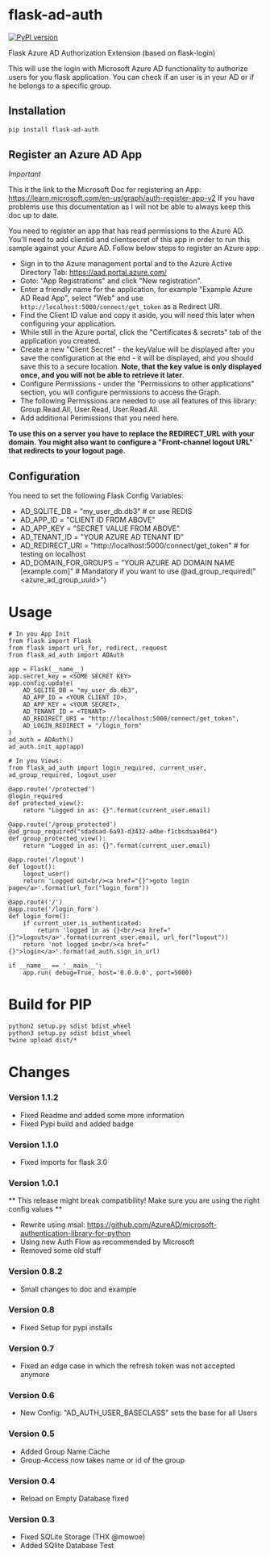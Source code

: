 # flask-ad-auth

[![PyPI version](https://badge.fury.io/py/flask-ad-auth.svg)](https://badge.fury.io/py/flask-ad-auth)

Flask Azure AD Authorization Extension (based on flask-login)

This will use the login with Microsoft Azure AD functionality to authorize
users for you flask application. You can check if an user is in your AD or if he belongs to a specific group.


## Installation

```bash
pip install flask-ad-auth
```


## Register an Azure AD App ##

*Important*

This it the link to the Microsoft Doc for registering an App: https://learn.microsoft.com/en-us/graph/auth-register-app-v2
If you have problems use this documentation as I will not be able to always keep this doc up to date.

You need to register an app that has read permissions to the Azure AD. You'll need to add clientid and clientsecret of this app in order to run this sample against your Azure AD. Follow below steps to register an Azure app:
- Sign in to the Azure management portal and to the Azure Active Directory Tab: https://aad.portal.azure.com/
- Goto: "App Registrations" and click "New registration".
- Enter a friendly name for the application, for example "Example Azure AD Read App", select "Web" and use `http://localhost:5000/connect/get_token` as a Redirect URI.
- Find the Client ID value and copy it aside, you will need this later when configuring your application.
- While still in the Azure portal, click the "Certificates & secrets" tab of the application you created.
- Create a new "Client Secret" - the keyValue will be displayed after you save the configuration at the end - it will be displayed, and you should save this to a secure location. **Note, that the key value is only displayed once, and you will not be able to retrieve it later**.
- Configure Permissions - under the "Permissions to other applications" section, you will configure permissions to access the Graph.
- The following Permissions are needed to use all features of this library: Group.Read.All, User.Read, User.Read.All.
- Add additional Perimissions that you need here.

**To use this on a server you have to replace the REDIRECT_URL with your domain. You might also want to configure a "Front-channel logout URL" that redirects to your logout page.**

## Configuration
You need to set the following Flask Config Variables:
- AD_SQLITE_DB = "my_user_db.db3" # or use REDIS
- AD_APP_ID = "CLIENT ID FROM ABOVE"
- AD_APP_KEY = "SECRET VALUE FROM ABOVE"
- AD_TENANT_ID = "YOUR AZURE AD TENANT ID"
- AD_REDIRECT_URI = "http://localhost:5000/connect/get_token" # for testing on localhost
- AD_DOMAIN_FOR_GROUPS = "YOUR AZURE AD DOMAIN NAME [example.com]" # Mandatory if you want to use @ad_group_required("<azure_ad_group_uuid>")

# Usage
```
# In you App Init
from flask import Flask
from flask import url_for, redirect, request
from flask_ad_auth import ADAuth

app = Flask(__name__)
app.secret_key = <SOME SECRET KEY>
app.config.update(
    AD_SQLITE_DB = "my_user_db.db3",
    AD_APP_ID = <YOUR CLIENT ID>,
    AD_APP_KEY = <YOUR SECRET>,
    AD_TENANT_ID = <TENANT>
    AD_REDIRECT_URI = "http://localhost:5000/connect/get_token",
    AD_LOGIN_REDIRECT = "/login_form"
)
ad_auth = ADAuth()
ad_auth.init_app(app)

# In you Views:
from flask_ad_auth import login_required, current_user, ad_group_required, logout_user

@app.route('/protected')
@login_required
def protected_view():
    return "Logged in as: {}".format(current_user.email)

@app.route('/group_protected')
@ad_group_required("sdadsad-6a93-d3432-a4be-f1cbsdsaa0d4")
def group_protected_view():
    return "Logged in as: {}".format(current_user.email)

@app.route('/logout')
def logout():
    logout_user()
    return 'Logged out<br/><a href="{}">goto login page</a>'.format(url_for("login_form"))

@app.route('/')
@app.route('/login_form')
def login_form():
    if current_user.is_authenticated:
        return 'logged in as {}<br/><a href="{}">logout</a>'.format(current_user.email, url_for("logout"))
    return 'not logged in<br/><a href="{}">login</a>'.format(ad_auth.sign_in_url)

if __name__ == '__main__':
	app.run( debug=True, host='0.0.0.0', port=5000)
```

# Build for PIP

```
python2 setup.py sdist bdist_wheel
python3 setup.py sdist bdist_wheel
twine upload dist/*
```

# Changes

### Version 1.1.2 ###

* Fixed Readme and added some more information
* Fixed Pypi build and added badge


### Version 1.1.0 ###

* Fixed imports for flask 3.0

### Version 1.0.1 ###

** This release might break compatibility! Make sure you are using the right config values **

* Rewrite using msal: https://github.com/AzureAD/microsoft-authentication-library-for-python
* Using new Auth Flow as recommended by Microsoft
* Removed some old stuff


### Version 0.8.2 ###

* Small changes to doc and example


### Version 0.8 ###

* Fixed Setup for pypi installs

### Version 0.7 ###

* Fixed an edge case in which the refresh token was not accepted anymore

### Version 0.6 ###

* New Config: "AD_AUTH_USER_BASECLASS" sets the base for all Users

### Version 0.5 ###

* Added Group Name Cache
* Group-Access now takes name or id of the group

### Version 0.4 ###

* Reload on Empty Database fixed

### Version 0.3 ###

* Fixed SQLite Storage (THX @mowoe)
* Added SQlite Database Test
